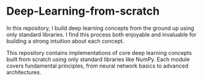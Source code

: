 # Deep-Learning-from-scratch
In this repository, I build deep learning concepts from the ground up using only standard libraries. I find this process both enjoyable and invaluable for building a strong intuition about each concept.

This repository contains implementations of core deep learning concepts built from scratch using only standard libraries like NumPy. Each module covers fundamental principles, from neural network basics to advanced architectures.
